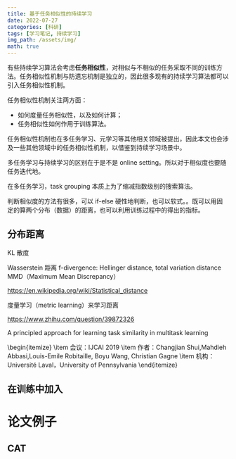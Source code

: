 ```yaml
---
title: 基于任务相似性的持续学习
date: 2022-07-27
categories: [科研]
tags: [学习笔记, 持续学习]
img_path: /assets/img/
math: true
---
```


有些持续学习算法会考虑**任务相似性**，对相似与不相似的任务采取不同的训练方法。任务相似性机制与防遗忘机制是独立的，因此很多现有的持续学习算法都可以引入任务相似性机制。

任务相似性机制关注两方面：

- 如何度量任务相似性，以及如何计算；
- 任务相似性如何作用于训练算法。

任务相似性机制也在多任务学习、元学习等其他相关领域被提出，因此本文也会涉及一些其他领域中的任务相似性机制，以借鉴到持续学习场景中。


多任务学习与持续学习的区别在于是不是 online setting。所以对于相似度也要随任务迭代地。

在多任务学习，task grouping 本质上为了缩减指数级别的搜索算法。


判断相似度的方法有很多，可以 if-else 硬性地判断，也可以软式。。既可以用固定的算两个分布（数据）的距离，也可以利用训练过程中的得出的指标。


## 分布距离

KL 散度

Wasserstein 距离
f-divergence: Hellinger distance, total variation distance
MMD（Maximum Mean Discrepancy）

https://en.wikipedia.org/wiki/Statistical_distance


度量学习（metric learning）来学习距离

https://www.zhihu.com/question/39872326

A principled approach for learning task similarity in multitask learning

\begin{itemize}
    \item 会议：IJCAI 2019
    \item 作者：Changjian Shui,Mahdieh Abbasi,Louis-Emile Robitaille, Boyu Wang, Christian Gagne
    \item 机构：Université Laval，University of Pennsylvania
\end{itemize}

## 在训练中加入





# 论文例子


##  CAT


